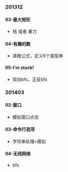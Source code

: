 
### 201312 

#### 03-最大矩形
* 栈 或者 暴力

#### 04-有趣的数
* 递推公式，定义6个类型串

#### 05-I'm stuck!
* 双向bfs，正反bfs

### 201403

#### 02-窗口
* 模拟窗口点击

#### 03-命令行选项
* 字符串处理+模拟

#### 04-无线网络
* bfs

